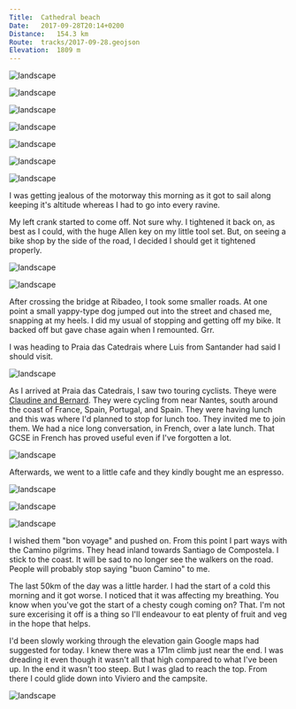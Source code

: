 ```yaml
---
Title:	Cathedral beach
Date:	2017-09-28T20:14+0200
Distance:	154.3 km
Route:	tracks/2017-09-28.geojson
Elevation:	1809 m
---
```


![landscape](http://pbs.twimg.com/media/DK05pklW4AA0GUj.jpg "Last night's hotel had a little bike maintenance area.")

![landscape](http://pbs.twimg.com/media/DK050kaWsAIGSqa.jpg "Long shadows starting this morning")

![landscape](http://pbs.twimg.com/media/DK06AE7WAAAA-U3.jpg "Early morning flights make a Saltire")

![landscape](http://pbs.twimg.com/media/DK06KqKX0AAdF-T.jpg "Up my first hill of the day")

![landscape](http://pbs.twimg.com/media/DK06QJzWkAI_JJ2.jpg "Flight path")

![landscape](http://pbs.twimg.com/media/DK06aRuWkAUx0ye.jpg "Railway viaduct")

![landscape](http://pbs.twimg.com/media/DK06ihuWkAAZv-B.jpg "Motorway sailing overhead")

I was getting jealous of the motorway this morning as it got to sail along keeping it's altitude whereas I had to go into every ravine.

My left crank started to come off. Not sure why. I tightened it back on, as best as I could, with the huge Allen key on my little tool set. But, on seeing a bike shop by the side of the road, I decided I should get it tightened properly.

![landscape](http://pbs.twimg.com/media/DK075wqXoAYZC0b.jpg "Thanks to the man at Garaje Paco")

![landscape](http://pbs.twimg.com/media/DK08EFzXUAA96t-.jpg "Bridge at Ribadeo.")

After crossing the bridge at Ribadeo, I took some smaller roads. At one point a small yappy-type dog jumped out into the street and chased me, snapping at my heels. I did my usual of stopping and getting off my bike. It backed off but gave chase again when I remounted. Grr.

I was heading to Praia das Catedrais where Luis from Santander had said I should visit.

![landscape](http://pbs.twimg.com/media/DK08Vw-W0AAWFaq.jpg "Heading towards Praia das Catedrais")

As I arrived at Praia das Catedrais, I saw two touring cyclists. Theye were [Claudine and Bernard](http://rideloveandspain.wordpress.com/). They were cycling from near Nantes, south around the coast of France, Spain, Portugal, and Spain. They were having lunch and this was where I'd planned to stop for lunch too. They invited me to join them. We had a nice long conversation, in French, over a late lunch. That GCSE in French has proved useful even if I've forgotten a lot.

![landscape](http://pbs.twimg.com/media/DK08oj9WAAEU7QJ.jpg "I met Bernard and Claudine from France.")

Afterwards, we went to a little cafe and they kindly bought me an espresso.

![landscape](http://pbs.twimg.com/media/DK0-ATfXoAAvSr6.jpg "Praia das Catedrais")

![landscape](http://pbs.twimg.com/media/DK0-IidXoAY2xw3.jpg "Praia das Catedrais")

![landscape](http://pbs.twimg.com/media/DK0-LmiXcAAbKmu.jpg "Looking west")

I wished them "bon voyage" and pushed on. From this point I part ways with the Camino pilgrims. They head inland towards Santiago de Compostela. I stick to the coast. It will be sad to no longer see the walkers on the road. People will probably stop saying "buon Camino" to me.

The last 50km of the day was a little harder. I had the start of a cold this morning and it got worse. I noticed that it was affecting my breathing. You know when you've got the start of a chesty cough coming on? That. I'm not sure excerising it off is a thing so I'll endeavour to eat plenty of fruit and veg in the hope that helps.

I'd been slowly working through the elevation gain Google maps had suggested for today. I knew there was a 171m climb just near the end. I was dreading it even though it wasn't all that high compared to what I've been up. In the end it wasn't too steep. But I was glad to reach the top. From there I could glide down into Viviero and the campsite.

![landscape](http://pbs.twimg.com/media/DK0_I5WX0AYCur9.jpg "Looking down from the top of the last big hill of the day.")

